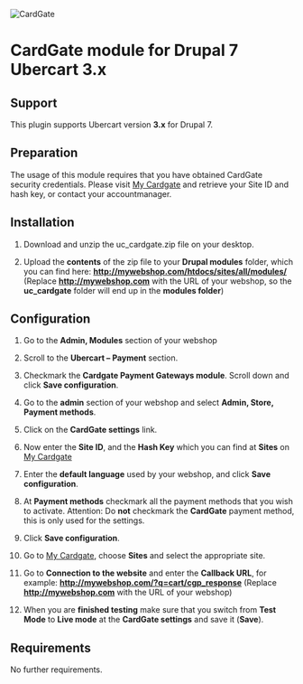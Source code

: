 ![CardGate](https://cdn.curopayments.net/thumb/200/logos/cardgate.png)

# CardGate module for Drupal 7 Ubercart 3.x

## Support

This plugin supports Ubercart version **3.x** for Drupal 7.

## Preparation

The usage of this module requires that you have obtained CardGate security credentials.
Please visit [My Cardgate](https://my.cardgate.com/) and retrieve your Site ID and hash key, or contact your accountmanager.

## Installation

1. Download and unzip the uc_cardgate.zip file on your desktop.

2. Upload the **contents** of the zip file to your **Drupal modules** folder, which you can find here: **http://mywebshop.com/htdocs/sites/all/modules/**
(Replace **http://mywebshop.com** with the URL of your webshop, so the **uc_cardgate** folder will end up in the **modules folder**)


## Configuration

1. Go to the **Admin, Modules** section of your webshop
   
2. Scroll to the **Ubercart – Payment** section.

3. Checkmark the **Cardgate Payment Gateways module**.
   Scroll down and click **Save configuration**.
   
4. Go to the **admin** section of your webshop and select **Admin, Store, Payment methods**.

5. Click on the **CardGate settings** link.

6. Now enter the **Site ID**, and the **Hash Key** which you can find at **Sites** on [My Cardgate](https://my.cardgate.com/) 

7. Enter the **default language** used by your webshop, and click **Save configuration**.

8. At **Payment methods** checkmark all the payment methods that you wish to activate.
   Attention: Do **not** checkmark the **CardGate** payment method, this is only used for the settings.
   
9. Click **Save configuration**.
   
10. Go to [My Cardgate](https://my.cardgate.com/), choose **Sites** and select the appropriate site.

11. Go to **Connection to the website** and enter the **Callback URL**, for example:
    **http://mywebshop.com/?q=cart/cgp_response**
    (Replace **http://mywebshop.com** with the URL of your webshop)

12. When you are **finished testing** make sure that you switch from **Test Mode** to **Live mode** at the **CardGate settings** and save it (**Save**).
    
## Requirements

No further requirements.